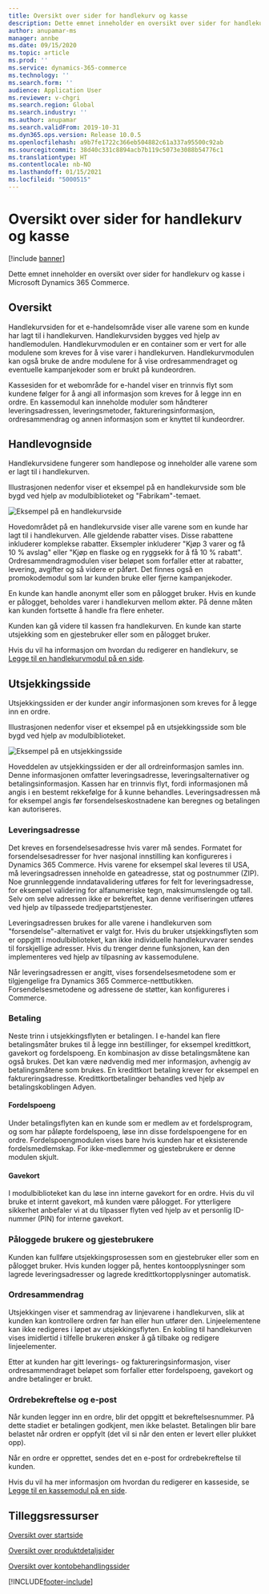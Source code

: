 ```yaml
---
title: Oversikt over sider for handlekurv og kasse
description: Dette emnet inneholder en oversikt over sider for handlekurv og kasse i Microsoft Dynamics 365 Commerce.
author: anupamar-ms
manager: annbe
ms.date: 09/15/2020
ms.topic: article
ms.prod: ''
ms.service: dynamics-365-commerce
ms.technology: ''
ms.search.form: ''
audience: Application User
ms.reviewer: v-chgri
ms.search.region: Global
ms.search.industry: ''
ms.author: anupamar
ms.search.validFrom: 2019-10-31
ms.dyn365.ops.version: Release 10.0.5
ms.openlocfilehash: a9b7fe1722c366eb504882c61a337a95500c92ab
ms.sourcegitcommit: 38d40c331c8894acb7b119c5073e3088b54776c1
ms.translationtype: HT
ms.contentlocale: nb-NO
ms.lasthandoff: 01/15/2021
ms.locfileid: "5000515"
---
```

# <a name="cart-and-checkout-pages-overview"></a>Oversikt over sider for handlekurv og kasse

[!include [banner](includes/banner.md)]

Dette emnet inneholder en oversikt over sider for handlekurv og kasse i Microsoft Dynamics 365 Commerce.

## <a name="overview"></a>Oversikt

Handlekurvsiden for et e-handelsområde viser alle varene som en kunde har lagt til i handlekurven. Handlekurvsiden bygges ved hjelp av handlemodulen. Handlekurvmodulen er en container som er vert for alle modulene som kreves for å vise varer i handlekurven. Handlekurvmodulen kan også bruke de andre modulene for å vise ordresammendraget og eventuelle kampanjekoder som er brukt på kundeordren.

Kassesiden for et webområde for e-handel viser en trinnvis flyt som kundene følger for å angi all informasjon som kreves for å legge inn en ordre. En kassemodul kan inneholde moduler som håndterer leveringsadressen, leveringsmetoder, faktureringsinformasjon, ordresammendrag og annen informasjon som er knyttet til kundeordrer.

## <a name="cart-page"></a>Handlevognside

Handlekurvsidene fungerer som handlepose og inneholder alle varene som er lagt til i handlekurven.

Illustrasjonen nedenfor viser et eksempel på en handlekurvside som ble bygd ved hjelp av modulbiblioteket og "Fabrikam"-temaet.

![Eksempel på en handlekurvside](./media/cart2.PNG)

Hovedområdet på en handlekurvside viser alle varene som en kunde har lagt til i handlekurven. Alle gjeldende rabatter vises. Disse rabattene inkluderer komplekse rabatter. Eksempler inkluderer "Kjøp 3 varer og få 10 % avslag" eller "Kjøp en flaske og en ryggsekk for å få 10 % rabatt". Ordresammendragmodulen viser beløpet som forfaller etter at rabatter, levering, avgifter og så videre er påført. Det finnes også en promokodemodul som lar kunden bruke eller fjerne kampanjekoder.

En kunde kan handle anonymt eller som en pålogget bruker. Hvis en kunde er pålogget, beholdes varer i handlekurven mellom økter. På denne måten kan kunden fortsette å handle fra flere enheter.

Kunden kan gå videre til kassen fra handlekurven. En kunde kan starte utsjekking som en gjestebruker eller som en pålogget bruker.

Hvis du vil ha informasjon om hvordan du redigerer en handlekurv, se [Legge til en handlekurvmodul på en side](add-cart-module.md).

## <a name="checkout-page"></a>Utsjekkingsside

Utsjekkingssiden er der kunder angir informasjonen som kreves for å legge inn en ordre.

Illustrasjonen nedenfor viser et eksempel på en utsjekkingsside som ble bygd ved hjelp av modulbiblioteket.

![Eksempel på en utsjekkingsside](./media/Checkout.PNG)

Hoveddelen av utsjekkingssiden er der all ordreinformasjon samles inn. Denne informasjonen omfatter leveringsadresse, leveringsalternativer og betalingsinformasjon. Kassen har en trinnvis flyt, fordi informasjonen må angis i en bestemt rekkefølge for å kunne behandles. Leveringsadressen må for eksempel angis før forsendelseskostnadene kan beregnes og betalingen kan autoriseres.

### <a name="shipping-address"></a>Leveringsadresse

Det kreves en forsendelsesadresse hvis varer må sendes. Formatet for forsendelsesadresser for hver nasjonal innstilling kan konfigureres i Dynamics 365 Commerce. Hvis varene for eksempel skal leveres til USA, må leveringsadressen inneholde en gateadresse, stat og postnummer (ZIP). Noe grunnleggende inndatavalidering utføres for felt for leveringsadresse, for eksempel validering for alfanumeriske tegn, maksimumslengde og tall. Selv om selve adressen ikke er bekreftet, kan denne verifiseringen utføres ved hjelp av tilpassede tredjepartstjenester.

Leveringsadressen brukes for alle varene i handlekurven som "forsendelse"-alternativet er valgt for. Hvis du bruker utsjekkingsflyten som er oppgitt i modulbiblioteket, kan ikke individuelle handlekurvvarer sendes til forskjellige adresser. Hvis du trenger denne funksjonen, kan den implementeres ved hjelp av tilpasning av kassemodulene.

Når leveringsadressen er angitt, vises forsendelsesmetodene som er tilgjengelige fra Dynamics 365 Commerce-nettbutikken. Forsendelsesmetodene og adressene de støtter, kan konfigureres i Commerce.

### <a name="payment"></a>Betaling

Neste trinn i utsjekkingsflyten er betalingen. I e-handel kan flere betalingsmåter brukes til å legge inn bestillinger, for eksempel kredittkort, gavekort og fordelspoeng. En kombinasjon av disse betalingsmåtene kan også brukes. Det kan være nødvendig med mer informasjon, avhengig av betalingsmåtene som brukes. En kredittkort betaling krever for eksempel en faktureringsadresse. Kredittkortbetalinger behandles ved hjelp av betalingskoblingen Adyen.

#### <a name="loyalty-points"></a>Fordelspoeng

Under betalingsflyten kan en kunde som er medlem av et fordelsprogram, og som har påløpte fordelspoeng, løse inn disse fordelspoengene for en ordre. Fordelspoengmodulen vises bare hvis kunden har et eksisterende fordelsmedlemskap. For ikke-medlemmer og gjestebrukere er denne modulen skjult.

#### <a name="gift-cards"></a>Gavekort

I modulbiblioteket kan du løse inn interne gavekort for en ordre. Hvis du vil bruke et internt gavekort, må kunden være pålogget. For ytterligere sikkerhet anbefaler vi at du tilpasser flyten ved hjelp av et personlig ID-nummer (PIN) for interne gavekort.

### <a name="signed-in-and-guest-users"></a>Påloggede brukere og gjestebrukere

Kunden kan fullføre utsjekkingsprosessen som en gjestebruker eller som en pålogget bruker. Hvis kunden logger på, hentes kontoopplysninger som lagrede leveringsadresser og lagrede kredittkortopplysninger automatisk.

### <a name="order-summary"></a>Ordresammendrag

Utsjekkingen viser et sammendrag av linjevarene i handlekurven, slik at kunden kan kontrollere ordren før han eller hun utfører den. Linjeelementene kan ikke redigeres i løpet av utsjekkingsflyten. En kobling til handlekurven vises imidlertid i tilfelle brukeren ønsker å gå tilbake og redigere linjeelementer.

Etter at kunden har gitt leverings- og faktureringsinformasjon, viser ordresammendraget beløpet som forfaller etter fordelspoeng, gavekort og andre betalinger er brukt.

### <a name="order-confirmation-and-email"></a>Ordrebekreftelse og e-post

Når kunden legger inn en ordre, blir det oppgitt et bekreftelsesnummer. På dette stadiet er betalingen godkjent, men ikke belastet. Betalingen blir bare belastet når ordren er oppfylt (det vil si når den enten er levert eller plukket opp).

Når en ordre er opprettet, sendes det en e-post for ordrebekreftelse til kunden.

Hvis du vil ha mer informasjon om hvordan du redigerer en kasseside, se [Legge til en kassemodul på en side](add-checkout-module.md).

## <a name="additional-resources"></a>Tilleggsressurser

[Oversikt over startside](quick-tour-home-page.md)

[Oversikt over produktdetaljsider](quick-tour-pdp.md)

[Oversikt over kontobehandlingssider](quick-tour-account-management.md)


[!INCLUDE[footer-include](../includes/footer-banner.md)]